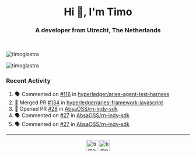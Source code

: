 <h1 align="center">Hi 👋, I'm Timo</h1>
<h3 align="center">A developer from Utrecht, The Netherlands</h3>
<br/>
<!-- https://github.com/rahuldkjain/github-profile-readme-generator --!>

<p align="left"><img src="https://github-readme-stats.vercel.app/api?username=timoglastra&show_icons=true&count_private=true&" alt="timoglastra" /></p>

<!--
Github language stats
<p align="left"><img src="https://github-readme-stats.vercel.app/api/top-langs/?username=timoglastra&layout=compact" alt="timoglastra" /><p>
-->

<!-- Codestats language stats -->
<p align="left"><img src="https://codestats-readme.vercel.app/api/top-langs/?username=timoglastra&layout=compact&language_count=12" alt="timoglastra" /><p>  
  
<h3>Recent Activity</h3>

<!--START_SECTION:activity-->
1. 🗣 Commented on [#116](https://github.com/hyperledger/aries-agent-test-harness/issues/116) in [hyperledger/aries-agent-test-harness](https://github.com/hyperledger/aries-agent-test-harness)
2. 🎉 Merged PR [#134](https://github.com/hyperledger/aries-framework-javascript/pull/134) in [hyperledger/aries-framework-javascript](https://github.com/hyperledger/aries-framework-javascript)
3. 💪 Opened PR [#28](https://github.com/AbsaOSS/rn-indy-sdk/pull/28) in [AbsaOSS/rn-indy-sdk](https://github.com/AbsaOSS/rn-indy-sdk)
4. 🗣 Commented on [#27](https://github.com/AbsaOSS/rn-indy-sdk/issues/27) in [AbsaOSS/rn-indy-sdk](https://github.com/AbsaOSS/rn-indy-sdk)
5. 🗣 Commented on [#27](https://github.com/AbsaOSS/rn-indy-sdk/issues/27) in [AbsaOSS/rn-indy-sdk](https://github.com/AbsaOSS/rn-indy-sdk)
<!--END_SECTION:activity-->

---

<p align="center">
<a href="https://twitter.com/timoglastra" target="blank"><img align="center" src="https://cdn.jsdelivr.net/npm/simple-icons@3.0.1/icons/twitter.svg" alt="timoglastra" height="30" width="30" /></a>
<a href="https://linkedin.com/in/timoglastra" target="blank"><img align="center" src="https://cdn.jsdelivr.net/npm/simple-icons@3.0.1/icons/linkedin.svg" alt="timoglastra" height="30" width="30" /></a>
</p>



